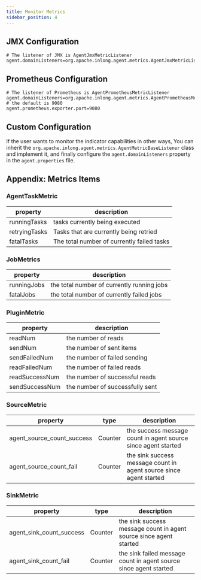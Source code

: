 ```yaml
---
title: Monitor Metrics
sidebar_position: 4
---
```


## JMX Configuration
```properties
# The listener of JMX is AgentJmxMetricListener
agent.domainListeners=org.apache.inlong.agent.metrics.AgentJmxMetricListener
```

## Prometheus Configuration 
```properties
# The listener of Prometheus is AgentPrometheusMetricListener
agent.domainListeners=org.apache.inlong.agent.metrics.AgentPrometheusMetricListener
# the default is 9080
agent.prometheus.exporter.port=9080
```

## Custom Configuration
If the user wants to monitor the indicator capabilities in other ways, You can inherit the `org.apache.inlong.agent.metrics.AgentMetricBaseListener`  class and implement it, 
and finally configure the `agent.domainListeners` property in the `agent.properties` file. 

## Appendix: Metrics Items

### AgentTaskMetric
|  property   | description  |
|  ----  | ----  |
| runningTasks  | tasks currently being executed |
| retryingTasks  | Tasks that are currently being retried |
| fatalTasks  | The total number of currently failed tasks |


### JobMetrics
|  property   | description  |
|  ----  | ----  |
| runningJobs  | the total number of currently running jobs |
| fatalJobs  | the total number of currently failed jobs |

### PluginMetric
|  property   | description  |
|  ----  | ----  |
| readNum  | the number of reads |
| sendNum  | the number of sent items |
| sendFailedNum  | the number of failed sending |
| readFailedNum  | the number of failed reads |
| readSuccessNum  | the number of successful reads |
| sendSuccessNum  | the number of successfully sent |

### SourceMetric

| property                   | type    | description                                                        |
|----------------------------|---------|--------------------------------------------------------------------|
| agent_source_count_success | Counter | the success message count in agent source since agent started      |
| agent_source_count_fail    | Counter | the sink success message count in agent source since agent started |

### SinkMetric

| property                 | type    | description                                                        |
|--------------------------|---------|--------------------------------------------------------------------|
| agent_sink_count_success | Counter | the sink success message count in agent source since agent started |
| agent_sink_count_fail    | Counter | the sink failed message count in agent source since agent started  |
